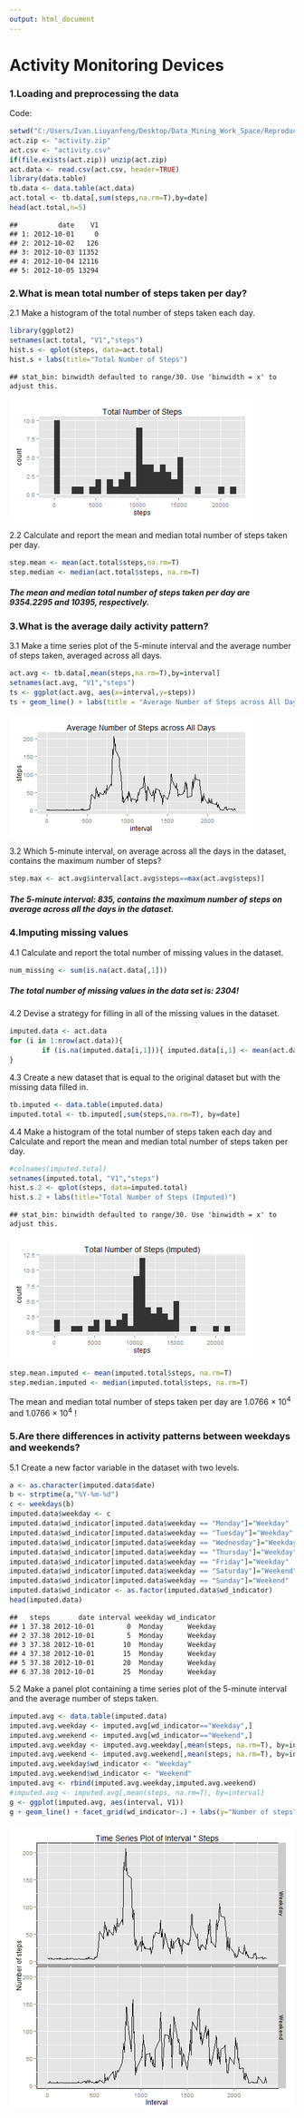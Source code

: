```yaml
---
output: html_document
---
```

# Activity Monitoring Devices

### 1.Loading and preprocessing the data
Code:

```r
setwd("C:/Users/Ivan.Liuyanfeng/Desktop/Data_Mining_Work_Space/Reproducible_research/")
act.zip <- "activity.zip"
act.csv <- "activity.csv"
if(file.exists(act.zip)) unzip(act.zip)
act.data <- read.csv(act.csv, header=TRUE)
library(data.table)
tb.data <- data.table(act.data)
act.total <- tb.data[,sum(steps,na.rm=T),by=date]
head(act.total,n=5)
```

```
##          date    V1
## 1: 2012-10-01     0
## 2: 2012-10-02   126
## 3: 2012-10-03 11352
## 4: 2012-10-04 12116
## 5: 2012-10-05 13294
```

### 2.What is mean total number of steps taken per day?
2.1 Make a histogram of the total number of steps taken each day.

```r
library(ggplot2)
setnames(act.total, "V1","steps")
hist.s <- qplot(steps, data=act.total)
hist.s + labs(title="Total Number of Steps")
```

```
## stat_bin: binwidth defaulted to range/30. Use 'binwidth = x' to adjust this.
```

![plot of chunk hist_step](figure/hist_step.png) 

2.2 Calculate and report the mean and median total number of steps taken per day.

```r
step.mean <- mean(act.total$steps,na.rm=T)
step.median <- median(act.total$steps, na.rm=T)
```
##### The mean and median total number of steps taken per day are 9354.2295 and 10395, respectively.

### 3.What is the average daily activity pattern?
3.1 Make a time series plot of the 5-minute interval and the average number of steps taken, averaged across all days.

```r
act.avg <- tb.data[,mean(steps,na.rm=T),by=interval]
setnames(act.avg, "V1","steps")
ts <- ggplot(act.avg, aes(x=interval,y=steps))
ts + geom_line() + labs(title = "Average Number of Steps across All Days")
```

![plot of chunk time_series](figure/time_series.png) 

3.2 Which 5-minute interval, on average across all the days in the dataset, contains the maximum number of steps?

```r
step.max <- act.avg$interval[act.avg$steps==max(act.avg$steps)]
```
##### The 5-minute interval:  835, contains the maximum number of steps on average across all the days in the dataset.

### 4.Imputing missing values
4.1 Calculate and report the total number of missing values in the dataset.

```r
num_missing <- sum(is.na(act.data[,1]))
```
##### The total number of missing values in the data set is: 2304!

4.2 Devise a strategy for filling in all of the missing values in the dataset.

```r
imputed.data <- act.data
for (i in 1:nrow(act.data)){
        if (is.na(imputed.data[i,1])){ imputed.data[i,1] <- mean(act.data$steps, na.rm=T)}
}
```

4.3 Create a new dataset that is equal to the original dataset but with the missing data filled in.

```r
tb.imputed <- data.table(imputed.data)
imputed.total <- tb.imputed[,sum(steps,na.rm=T), by=date]
```

4.4 Make a histogram of the total number of steps taken each day and Calculate and report the mean and median total number of steps taken per day.

```r
#colnames(imputed.total)
setnames(imputed.total, "V1","steps")
hist.s.2 <- qplot(steps, data=imputed.total)
hist.s.2 + labs(title="Total Number of Steps (Imputed)")
```

```
## stat_bin: binwidth defaulted to range/30. Use 'binwidth = x' to adjust this.
```

![plot of chunk hist_imputed](figure/hist_imputed.png) 

```r
step.mean.imputed <- mean(imputed.total$steps, na.rm=T)
step.median.imputed <- median(imputed.total$steps, na.rm=T)
```
The mean and median total number of steps taken per day are 1.0766 &times; 10<sup>4</sup> and 1.0766 &times; 10<sup>4</sup> !

### 5.Are there differences in activity patterns between weekdays and weekends?
5.1 Create a new factor variable in the dataset with two levels.

```r
a <- as.character(imputed.data$date)
b <- strptime(a,"%Y-%m-%d")
c <- weekdays(b)
imputed.data$weekday <- c
imputed.data$wd_indicator[imputed.data$weekday == "Monday"]="Weekday"
imputed.data$wd_indicator[imputed.data$weekday == "Tuesday"]="Weekday"
imputed.data$wd_indicator[imputed.data$weekday == "Wednesday"]="Weekday"
imputed.data$wd_indicator[imputed.data$weekday == "Thursday"]="Weekday"
imputed.data$wd_indicator[imputed.data$weekday == "Friday"]="Weekday"
imputed.data$wd_indicator[imputed.data$weekday == "Saturday"]="Weekend"
imputed.data$wd_indicator[imputed.data$weekday == "Sunday"]="Weekend"
imputed.data$wd_indicator <- as.factor(imputed.data$wd_indicator)
head(imputed.data)
```

```
##   steps       date interval weekday wd_indicator
## 1 37.38 2012-10-01        0  Monday      Weekday
## 2 37.38 2012-10-01        5  Monday      Weekday
## 3 37.38 2012-10-01       10  Monday      Weekday
## 4 37.38 2012-10-01       15  Monday      Weekday
## 5 37.38 2012-10-01       20  Monday      Weekday
## 6 37.38 2012-10-01       25  Monday      Weekday
```

5.2 Make a panel plot containing a time series plot of the 5-minute interval and the average number of steps taken.

```r
imputed.avg <- data.table(imputed.data)
imputed.avg.weekday <- imputed.avg[wd_indicator=="Weekday",]
imputed.avg.weekend <- imputed.avg[wd_indicator=="Weekend",]
imputed.avg.weekday <- imputed.avg.weekday[,mean(steps, na.rm=T), by=interval]
imputed.avg.weekend <- imputed.avg.weekend[,mean(steps, na.rm=T), by=interval]
imputed.avg.weekday$wd_indicator <- "Weekday"
imputed.avg.weekend$wd_indicator <- "Weekend"
imputed.avg <- rbind(imputed.avg.weekday,imputed.avg.weekend)
#imputed.avg <- imputed.avg[,mean(steps, na.rm=T), by=interval]
g <- ggplot(imputed.avg, aes(interval, V1))
g + geom_line() + facet_grid(wd_indicator~.) + labs(y="Number of steps") + labs(x="Interval") + labs(title="Time Series Plot of Interval * Steps") + theme(panel.background = element_rect(colour = "black"))
```

![plot of chunk panel_plot](figure/panel_plot.png) 
